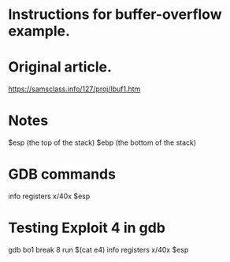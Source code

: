 # Instructions for buffer-overflow example.

# Original article.
https://samsclass.info/127/proj/lbuf1.htm

# Notes

$esp (the top of the stack)
$ebp (the bottom of the stack)


# GDB commands
info registers
x/40x $esp


# Testing Exploit 4 in gdb
gdb bo1
break 8
run $(cat e4)
info registers
x/40x $esp
